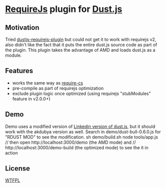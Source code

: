 # [RequireJs](http://requirejs.org/) plugin for [Dust.js](http://akdubya.github.com/dustjs/) #

## Motivation ##
Tried [dustjs-requirejs-plugin](https://bitbucket.org/manuel_martin/dustjs-requirejs-plugin) but could not get it to work with requirejs v2, also didn't like the fact that it puts the entire dust.js source code as part of the plugin. This plugin takes the advantage of AMD and loads dust.js as a module.

## Features ##
- works the same way as [require-cs](https://github.com/jrburke/require-cs)
- pre-compile as part of requirejs optimization
- exclude plugin logic once optimized (using requirejs "stubModules" feature in v2.0.0+)

## Demo ##
Demo uses a modified version of [Linkedin version of dust.js](https://github.com/linkedin/dustjs), but it should work with the akdubya version as well. Search in demo/dust-bull-0.6.0.js for "RDUST MOD" to see the modification.
	sh demo/build.sh
	node tools/app.js
	// then open http://localhost:3000/demo (the AMD mode) and
	// http://localhost:3000/demo-build (the optimized mode) to see the it in action

## License ##
[WTFPL](http://sam.zoy.org/wtfpl/)